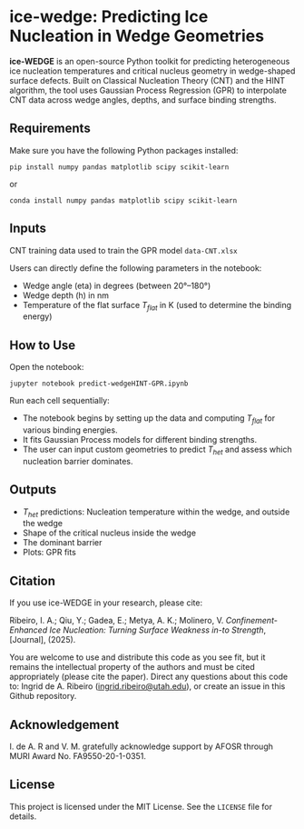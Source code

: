 # ice-wedge: Predicting Ice Nucleation in Wedge Geometries

**ice-WEDGE** is an open-source Python toolkit for predicting heterogeneous ice nucleation temperatures and critical nucleus geometry in wedge-shaped surface defects. Built on Classical Nucleation Theory (CNT) and the HINT algorithm, the tool uses Gaussian Process Regression (GPR) to interpolate CNT data across wedge angles, depths, and surface binding strengths.

## Requirements

Make sure you have the following Python packages installed:

`pip install numpy pandas matplotlib scipy scikit-learn`

or

`conda install numpy pandas matplotlib scipy scikit-learn`

## Inputs

CNT training data used to train the GPR model `data-CNT.xlsx`

Users can directly define the following parameters in the notebook:
- Wedge angle (eta) in degrees (between 20°–180°)
- Wedge depth (h) in nm
- Temperature of the flat surface $T_{flat}$ in K (used to determine the binding energy)

## How to Use

Open the notebook:

`jupyter notebook predict-wedgeHINT-GPR.ipynb`

Run each cell sequentially:

- The notebook begins by setting up the data and computing $T_{flat}$ for various binding energies.
- It fits Gaussian Process models for different binding strengths.
- The user can input custom geometries to predict $T_{het}$ and assess which nucleation barrier dominates.

## Outputs

- $T_{het}$ predictions: Nucleation temperature within the wedge, and outside the wedge
- Shape of the critical nucleus inside the wedge
- The dominant barrier
- Plots: GPR fits

## Citation

If you use ice-WEDGE in your research, please cite:

Ribeiro, I. A.; Qiu, Y.; Gadea, E.; Metya, A. K.; Molinero, V. *Confinement-Enhanced Ice Nucleation: Turning Surface Weakness in-to Strength*, \[Journal], (2025).

You are welcome to use and distribute this code as you see fit, but it remains the intellectual property of the authors and must be cited appropriately (please cite the paper). Direct any questions about this code to: Ingrid de A. Ribeiro (ingrid.ribeiro@utah.edu), or create an issue in this Github repository.

## Acknowledgement

I. de A. R and V. M. gratefully acknowledge support by AFOSR through MURI Award No. FA9550-20-1-0351.

## License

This project is licensed under the MIT License. See the `LICENSE` file for details.



